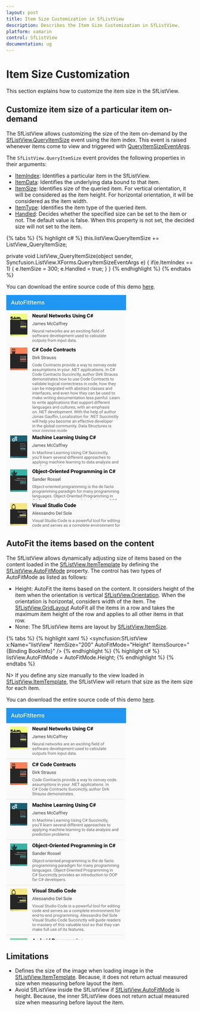 ```yaml
---
layout: post
title: Item Size Customization in SfListView
description: Describes the Item Size Customization in SfListView.
platform: xamarin
control: SfListView
documentation: ug
---
```


# Item Size Customization

This section explains how to customize the item size in the SfListView.

## Customize item size of a particular item on-demand

The SfListView allows customizing the size of the item on-demand by the [SfListView.QueryItemSize](https://help.syncfusion.com/cr/cref_files/xamarin/sflistview/Syncfusion.SfListView.XForms~Syncfusion.ListView.XForms.SfListView~QueryItemSize_EV.html) event using the item index. This event is raised whenever items come to view and triggered with [QueryItemSizeEventArgs](https://help.syncfusion.com/cr/cref_files/xamarin/sflistview/Syncfusion.SfListView.XForms~Syncfusion.ListView.XForms.QueryItemSizeEventArgs.html).

The `SfListView.QueryItemSize` event provides the following properties in their arguments:

 * [ItemIndex](https://help.syncfusion.com/cr/cref_files/xamarin/sflistview/Syncfusion.SfListView.XForms~Syncfusion.ListView.XForms.QueryItemSizeEventArgs~ItemIndex.html): Identifies a particular item in the SfListView. 
 * [ItemData](https://help.syncfusion.com/cr/cref_files/xamarin/sflistview/Syncfusion.SfListView.XForms~Syncfusion.ListView.XForms.QueryItemSizeEventArgs~ItemData.html): Identifies the underlying data bound to that item.
 * [ItemSize](https://help.syncfusion.com/cr/cref_files/xamarin/sflistview/Syncfusion.SfListView.XForms~Syncfusion.ListView.XForms.QueryItemSizeEventArgs~ItemSize.html): Identifies size of the queried item. For vertical orientation, it will be considered as the item height. For horizontal orientation, it will be considered as the item width.
 * [ItemType](https://help.syncfusion.com/cr/cref_files/xamarin/sflistview/Syncfusion.SfListView.XForms~Syncfusion.ListView.XForms.QueryItemSizeEventArgs~ItemType.html): Identifies the item type of the queried item.
 * [Handled](https://help.syncfusion.com/cr/cref_files/xamarin/sflistview/Syncfusion.SfListView.XForms~Syncfusion.ListView.XForms.QueryItemSizeEventArgs~Handled.html): Decides whether the specified size can be set to the item or not. The default value is false. When this property is not set, the decided size will not set to the item.

{% tabs %}
{% highlight c# %}
this.listView.QueryItemSize += ListView_QueryItemSize;

private void ListView_QueryItemSize(object sender, Syncfusion.ListView.XForms.QueryItemSizeEventArgs e)
{
    if(e.ItemIndex == 1)
    {
        e.ItemSize = 300;
        e.Handled = true;
    }
}
{% endhighlight %}
{% endtabs %}

You can download the entire source code of this demo [here](http://www.syncfusion.com/downloads/support/directtrac/general/ze/AutoFit-1318092121).

![](SfListView_images/QueryItemSize.jpg)

## AutoFit the items based on the content

The SfListView allows dynamically adjusting size of items based on the content loaded in the [SfListView.ItemTemplate](https://help.syncfusion.com/cr/cref_files/xamarin/sflistview/Syncfusion.SfListView.XForms~Syncfusion.ListView.XForms.SfListView~ItemTemplate.html) by defining the [SfListView.AutoFitMode](https://help.syncfusion.com/cr/cref_files/xamarin/sflistview/Syncfusion.SfListView.XForms~Syncfusion.ListView.XForms.SfListView~AutoFitMode.html) property. The control has two types of AutoFitMode as listed as follows:

 * Height: AutoFit the items based on the content. It considers height of the item when the orientation is vertical [SfListView.Orientation](https://help.syncfusion.com/cr/cref_files/xamarin/sflistview/Syncfusion.SfListView.XForms~Syncfusion.ListView.XForms.SfListView~Orientation.html). When the orientation is horizontal, considers width of the item. The [SfListView.GridLayout](https://help.syncfusion.com/cr/cref_files/xamarin/sflistview/Syncfusion.SfListView.XForms~Syncfusion.ListView.XForms.GridLayout.html) AutoFit all the items in a row and takes the maximum item height of the row and applies to all other items in that row.
 * None: The SfListView items are layout by [SfListView.ItemSize](https://help.syncfusion.com/cr/cref_files/xamarin/sflistview/Syncfusion.SfListView.XForms~Syncfusion.ListView.XForms.SfListView~ItemSize.html).

{% tabs %}
{% highlight xaml %}
<syncfusion:SfListView x:Name="listView" 
                     ItemSize="200"
                     AutoFitMode="Height"
                     ItemsSource="{Binding BookInfo}" />
{% endhighlight %}
{% highlight c# %}
listView.AutoFitMode = AutoFitMode.Height; 
{% endhighlight %}
{% endtabs %}

N> If you define any size manually to the view loaded in [SfListView.ItemTemplate](https://help.syncfusion.com/cr/cref_files/xamarin/sflistview/Syncfusion.SfListView.XForms~Syncfusion.ListView.XForms.SfListView~ItemTemplate.html), the SfListView will return that size as the item size for each item. 

You can download the entire source code of this demo [here](http://www.syncfusion.com/downloads/support/directtrac/general/ze/AutoFit2085660985).

![](SfListView_images/AutoFit.jpg)

## Limitations

 * Defines the size of the image when loading image in the [SfListView.ItemTemplate](https://help.syncfusion.com/cr/cref_files/xamarin/sflistview/Syncfusion.SfListView.XForms~Syncfusion.ListView.XForms.SfListView~ItemTemplate.html). Because, it does not return actual measured size when measuring before layout the item.
 * Avoid SfListView inside the SfListView if [SfListView.AutoFitMode](https://help.syncfusion.com/cr/cref_files/xamarin/sflistview/Syncfusion.SfListView.XForms~Syncfusion.ListView.XForms.SfListView~AutoFitMode.html) is height. Because, the inner SfListView does not return actual measured size when measuring before layout the item.
 